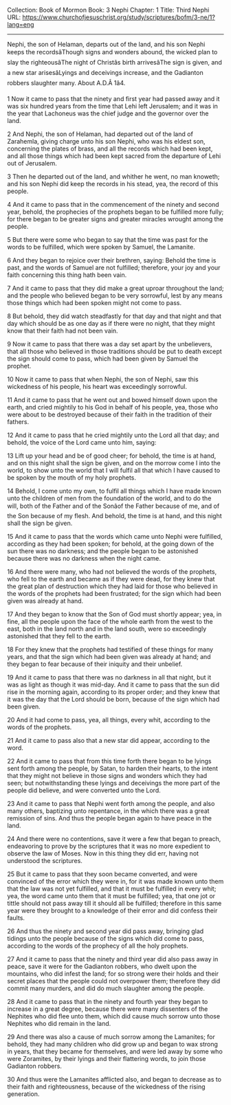 Collection: Book of Mormon
Book: 3 Nephi
Chapter: 1
Title: Third Nephi
URL: https://www.churchofjesuschrist.org/study/scriptures/bofm/3-ne/1?lang=eng

---

Nephi, the son of Helaman, departs out of the land, and his son Nephi keeps the recordsâThough signs and wonders abound, the wicked plan to slay the righteousâThe night of Christâs birth arrivesâThe sign is given, and a new star arisesâLyings and deceivings increase, and the Gadianton robbers slaughter many. About A.D.Â 1â4.

1 Now it came to pass that the ninety and first year had passed away and it was six hundred years from the time that Lehi left Jerusalem; and it was in the year that Lachoneus was the chief judge and the governor over the land.

2 And Nephi, the son of Helaman, had departed out of the land of Zarahemla, giving charge unto his son Nephi, who was his eldest son, concerning the plates of brass, and all the records which had been kept, and all those things which had been kept sacred from the departure of Lehi out of Jerusalem.

3 Then he departed out of the land, and whither he went, no man knoweth; and his son Nephi did keep the records in his stead, yea, the record of this people.

4 And it came to pass that in the commencement of the ninety and second year, behold, the prophecies of the prophets began to be fulfilled more fully; for there began to be greater signs and greater miracles wrought among the people.

5 But there were some who began to say that the time was past for the words to be fulfilled, which were spoken by Samuel, the Lamanite.

6 And they began to rejoice over their brethren, saying: Behold the time is past, and the words of Samuel are not fulfilled; therefore, your joy and your faith concerning this thing hath been vain.

7 And it came to pass that they did make a great uproar throughout the land; and the people who believed began to be very sorrowful, lest by any means those things which had been spoken might not come to pass.

8 But behold, they did watch steadfastly for that day and that night and that day which should be as one day as if there were no night, that they might know that their faith had not been vain.

9 Now it came to pass that there was a day set apart by the unbelievers, that all those who believed in those traditions should be put to death except the sign should come to pass, which had been given by Samuel the prophet.

10 Now it came to pass that when Nephi, the son of Nephi, saw this wickedness of his people, his heart was exceedingly sorrowful.

11 And it came to pass that he went out and bowed himself down upon the earth, and cried mightily to his God in behalf of his people, yea, those who were about to be destroyed because of their faith in the tradition of their fathers.

12 And it came to pass that he cried mightily unto the Lord all that day; and behold, the voice of the Lord came unto him, saying:

13 Lift up your head and be of good cheer; for behold, the time is at hand, and on this night shall the sign be given, and on the morrow come I into the world, to show unto the world that I will fulfil all that which I have caused to be spoken by the mouth of my holy prophets.

14 Behold, I come unto my own, to fulfil all things which I have made known unto the children of men from the foundation of the world, and to do the will, both of the Father and of the Sonâof the Father because of me, and of the Son because of my flesh. And behold, the time is at hand, and this night shall the sign be given.

15 And it came to pass that the words which came unto Nephi were fulfilled, according as they had been spoken; for behold, at the going down of the sun there was no darkness; and the people began to be astonished because there was no darkness when the night came.

16 And there were many, who had not believed the words of the prophets, who fell to the earth and became as if they were dead, for they knew that the great plan of destruction which they had laid for those who believed in the words of the prophets had been frustrated; for the sign which had been given was already at hand.

17 And they began to know that the Son of God must shortly appear; yea, in fine, all the people upon the face of the whole earth from the west to the east, both in the land north and in the land south, were so exceedingly astonished that they fell to the earth.

18 For they knew that the prophets had testified of these things for many years, and that the sign which had been given was already at hand; and they began to fear because of their iniquity and their unbelief.

19 And it came to pass that there was no darkness in all that night, but it was as light as though it was mid-day. And it came to pass that the sun did rise in the morning again, according to its proper order; and they knew that it was the day that the Lord should be born, because of the sign which had been given.

20 And it had come to pass, yea, all things, every whit, according to the words of the prophets.

21 And it came to pass also that a new star did appear, according to the word.

22 And it came to pass that from this time forth there began to be lyings sent forth among the people, by Satan, to harden their hearts, to the intent that they might not believe in those signs and wonders which they had seen; but notwithstanding these lyings and deceivings the more part of the people did believe, and were converted unto the Lord.

23 And it came to pass that Nephi went forth among the people, and also many others, baptizing unto repentance, in the which there was a great remission of sins. And thus the people began again to have peace in the land.

24 And there were no contentions, save it were a few that began to preach, endeavoring to prove by the scriptures that it was no more expedient to observe the law of Moses. Now in this thing they did err, having not understood the scriptures.

25 But it came to pass that they soon became converted, and were convinced of the error which they were in, for it was made known unto them that the law was not yet fulfilled, and that it must be fulfilled in every whit; yea, the word came unto them that it must be fulfilled; yea, that one jot or tittle should not pass away till it should all be fulfilled; therefore in this same year were they brought to a knowledge of their error and did confess their faults.

26 And thus the ninety and second year did pass away, bringing glad tidings unto the people because of the signs which did come to pass, according to the words of the prophecy of all the holy prophets.

27 And it came to pass that the ninety and third year did also pass away in peace, save it were for the Gadianton robbers, who dwelt upon the mountains, who did infest the land; for so strong were their holds and their secret places that the people could not overpower them; therefore they did commit many murders, and did do much slaughter among the people.

28 And it came to pass that in the ninety and fourth year they began to increase in a great degree, because there were many dissenters of the Nephites who did flee unto them, which did cause much sorrow unto those Nephites who did remain in the land.

29 And there was also a cause of much sorrow among the Lamanites; for behold, they had many children who did grow up and began to wax strong in years, that they became for themselves, and were led away by some who were Zoramites, by their lyings and their flattering words, to join those Gadianton robbers.

30 And thus were the Lamanites afflicted also, and began to decrease as to their faith and righteousness, because of the wickedness of the rising generation.
